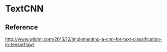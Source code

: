 # TextCNN

## Reference
http://www.wildml.com/2015/12/implementing-a-cnn-for-text-classification-in-tensorflow/
